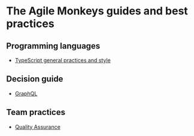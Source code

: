 # The Agile Monkeys guides and best practices

## Programming languages

* [TypeScript general practices and style](typescript)

## Decision guide

* [GraphQL](graphql)

## Team practices

* [Quality Assurance](quality-assurance)

